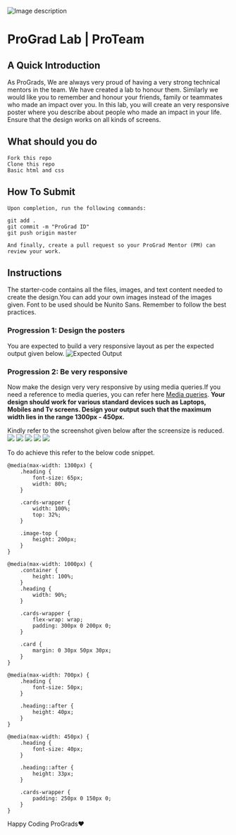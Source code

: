 ![Image description](https://i1.faceprep.in/ProGrad/prograd-logo.png)

# ProGrad Lab | ProTeam

## A Quick Introduction

As ProGrads, We are always very proud of having a very strong technical mentors in the team. We have created a lab to honour them. Similarly we would like you to remember and honour your friends, family or teammates who made an impact over you. In this lab, you will create an very responsive poster where you describe about people who made an impact in your life. Ensure that the design works on all kinds of screens.


## What should you do
```
Fork this repo
Clone this repo
Basic html and css
```

## How To Submit
```
Upon completion, run the following commands:

git add .
git commit -m "ProGrad ID"
git push origin master

And finally, create a pull request so your ProGrad Mentor (PM) can review your work.
```

## Instructions
The starter-code contains all the files, images, and text content needed to create the design.You can add your own images instead of the images given. Font to be used should be Nunito Sans. Remember to follow the best practices.

### Progression 1: Design the posters

You are expected to build a very responsive layout as per the expected output given below.
![Expected Output](https://i1.faceprep.in/ProGrad/ProTeam-1.png)

### Progression 2: Be very responsive 
Now make the design very very responsive by using media queries.If you need a reference to media queries, you can refer here [Media queries](https://css-tricks.com/css-media-queries/). 
**Your design should work for various standard devices such as Laptops, Mobiles and Tv screens. Design your output such that the maximum width lies in the range 1300px - 450px.**

Kindly refer to the screenshot given below after the screensize is reduced.
![](https://i1.faceprep.in/ProGrad/ProTeam-2.png)
![](https://i1.faceprep.in/ProGrad/ProTeam-3.png)
![](https://i1.faceprep.in/ProGrad/ProTeam-4.png)
![](https://i1.faceprep.in/ProGrad/ProTeam-5.png)
![](https://i1.faceprep.in/ProGrad/ProTeam-6.png)

To do achieve this refer to the below code snippet.
```
@media(max-width: 1300px) {
    .heading {
        font-size: 65px;
        width: 80%;
    }

    .cards-wrapper {
        width: 100%;
        top: 32%;
    }

    .image-top {
        height: 200px;
    }
}

@media(max-width: 1000px) {
    .container {
        height: 100%;
    }
    .heading {
        width: 90%;
    }

    .cards-wrapper {
        flex-wrap: wrap;
        padding: 300px 0 200px 0;
    }

    .card {
        margin: 0 30px 50px 30px;
    }
}

@media(max-width: 700px) {
    .heading {
        font-size: 50px;
    }

    .heading::after {
        height: 40px;
    }
}

@media(max-width: 450px) {
    .heading {
        font-size: 40px;
    }

    .heading::after {
        height: 33px;
    }

    .cards-wrapper {
        padding: 250px 0 150px 0;
    }
}
```

Happy Coding ProGrads❤️
